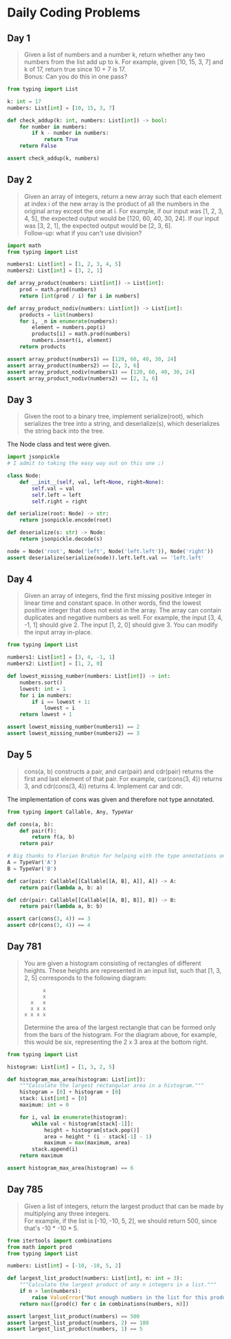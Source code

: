 # Daily Coding Problems

## Day 1
>Given a list of numbers and a number k, return whether any two numbers from the list add up to k.
For example, given [10, 15, 3, 7] and k of 17, return true since 10 + 7 is 17.  
>Bonus: Can you do this in one pass?
```python
from typing import List

k: int = 17
numbers: List[int] = [10, 15, 3, 7]

def check_addup(k: int, numbers: List[int]) -> bool:
    for number in numbers:
        if k - number in numbers:
            return True
    return False

assert check_addup(k, numbers)
```

## Day 2
>Given an array of integers, return a new array such that each element at index i of the new array is the product of all the numbers in the original array except the one at i. For example, if our input was [1, 2, 3, 4, 5], the expected output would be [120, 60, 40, 30, 24]. If our input was [3, 2, 1], the expected output would be [2, 3, 6].  
>Follow-up: what if you can't use division?
```python
import math
from typing import List

numbers1: List[int] = [1, 2, 3, 4, 5]
numbers2: List[int] = [3, 2, 1]

def array_product(numbers: List[int]) -> List[int]:
    prod = math.prod(numbers)
    return [int(prod / i) for i in numbers]

def array_product_nodiv(numbers: List[int]) -> List[int]:
    products = list(numbers)
    for i, _n in enumerate(numbers):
        element = numbers.pop(i)
        products[i] = math.prod(numbers)
        numbers.insert(i, element)
    return products

assert array_product(numbers1) == [120, 60, 40, 30, 24]
assert array_product(numbers2) == [2, 3, 6]
assert array_product_nodiv(numbers1) == [120, 60, 40, 30, 24]
assert array_product_nodiv(numbers2) == [2, 3, 6]
```

## Day 3
>Given the root to a binary tree, implement serialize(root), which serializes the tree into a string, and deserialize(s), which deserializes the string back into the tree.  

The Node class and test were given.  
```python
import jsonpickle
# I admit to taking the easy way out on this one ;)

class Node:
    def __init__(self, val, left=None, right=None):
        self.val = val
        self.left = left
        self.right = right

def serialize(root: Node) -> str:
    return jsonpickle.encode(root)

def deserialize(s: str) -> Node:
    return jsonpickle.decode(s)

node = Node('root', Node('left', Node('left.left')), Node('right'))
assert deserialize(serialize(node)).left.left.val == 'left.left'
```

## Day 4
>Given an array of integers, find the first missing positive integer in linear time and constant space. In other words, find the lowest positive integer that does not exist in the array. The array can contain duplicates and negative numbers as well. For example, the input [3, 4, -1, 1] should give 2. The input [1, 2, 0] should give 3. You can modify the input array in-place.  
```python
from typing import List

numbers1: List[int] = [3, 4, -1, 1]
numbers2: List[int] = [1, 2, 0]

def lowest_missing_number(numbers: List[int]) -> int:
    numbers.sort()
    lowest: int = 1
    for i in numbers:
        if i == lowest + 1:
            lowest = i
    return lowest + 1

assert lowest_missing_number(numbers1) == 2
assert lowest_missing_number(numbers2) == 3
```

## Day 5
>cons(a, b) constructs a pair, and car(pair) and cdr(pair) returns the first and last element of that pair. For example, car(cons(3, 4)) returns 3, and cdr(cons(3, 4)) returns 4. Implement car and cdr.  

The implementation of cons was given and therefore not type annotated.
```python
from typing import Callable, Any, TypeVar

def cons(a, b):
    def pair(f):
        return f(a, b)
    return pair

# Big thanks to Florian Bruhin for helping with the type annotations on this one
A = TypeVar('A')
B = TypeVar('B')

def car(pair: Callable[[Callable[[A, B], A]], A]) -> A:
    return pair(lambda a, b: a)

def cdr(pair: Callable[[Callable[[A, B], B]], B]) -> B:
    return pair(lambda a, b: b)

assert car(cons(3, 4)) == 3
assert cdr(cons(3, 4)) == 4
```

## Day 781
>You are given a histogram consisting of rectangles of different heights. These heights are represented in an input list, such that [1, 3, 2, 5] corresponds to the following diagram:
>```
>       x
>       x
>   x   x
>   x x x
> x x x x
>```
>Determine the area of the largest rectangle that can be formed only from the bars of the histogram. For the diagram above, for example, this would be six, representing the 2 x 3 area at the bottom right.
```python
from typing import List

histogram: List[int] = [1, 3, 2, 5]

def histogram_max_area(histogram: List[int]):
    """Calculate the largest rectangular area in a histogram."""
    histogram = [0] + histogram + [0]
    stack: List[int] = [0]
    maximum: int = 0

    for i, val in enumerate(histogram):
        while val < histogram[stack[-1]]:
            height = histogram[stack.pop()]
            area = height * (i - stack[-1] - 1)
            maximum = max(maximum, area)
        stack.append(i)
    return maximum

assert histogram_max_area(histogram) == 6
```

## Day 785
>Given a list of integers, return the largest product that can be made by multiplying any three integers.  
>For example, if the list is [-10, -10, 5, 2], we should return 500, since that's -10 * -10 * 5.
```python
from itertools import combinations
from math import prod
from typing import List

numbers: List[int] = [-10, -10, 5, 2]

def largest_list_product(numbers: List[int], n: int = 3):
    """Calculate the largest product of any n integers in a list."""
    if n > len(numbers):
        raise ValueError("Not enough numbers in the list for this product!")
    return max([prod(c) for c in combinations(numbers, n)])

assert largest_list_product(numbers) == 500
assert largest_list_product(numbers, 2) == 100
assert largest_list_product(numbers, 1) == 5
```
